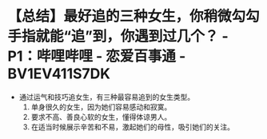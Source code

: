 # 【总结】最好追的三种女生，你稍微勾勾手指就能“追”到，你遇到过几个？ - P1：哔哩哔哩 - 恋爱百事通 - BV1EV411S7DK

-   通过运气和技巧追女生，有三种最容易追到的女生类型。
    1.  单身很久的女生，因为她们容易感动和寂寞。
    2.  要求不高、善良心软的女生，懂得体谅男人。
    3.  在适当时候展示辛苦和不易，激起她们的母性，吸引她们的关注。